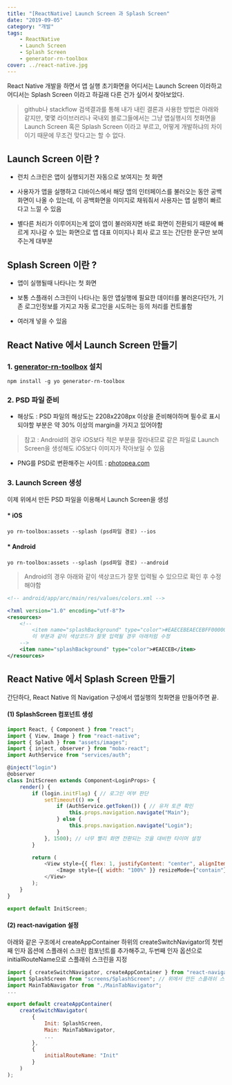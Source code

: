 ```yaml
---
title: "[ReactNative] Launch Screen 과 Splash Screen"
date: "2019-09-05"
category: "개발"
tags:
    - ReactNative
    - Launch Screen
    - Splash Screen
    - generator-rn-toolbox
cover: ../react-native.jpg
---
```


React Native 개발을 하면서 앱 실행 초기화면을 어디서는 Launch Screen 이라하고 어디서는 Splash Screen 이라고 하길래 다른 건가 싶어서 찾아보았다.

> github나 stackflow 검색결과를 통해 내가 내린 결론과 사용한 방법은 아래와 같지만, 몇몇 라이브러리나 국내외 블로그들에서는 그냥 앱실행시의 첫화면을 Launch Screen 혹은 Splash Screen 이라고 부르고, 어떻게 개발하냐의 차이이기 때문에 무조건 맞다고는 할 수 없다.

## Launch Screen 이란 ?

- 런치 스크린은 앱이 실행되기전 자동으로 보여지는 첫 화면

- 사용자가 앱을 실행하고 디바이스에서 해당 앱의 인터페이스를 불러오는 동안 공백화면이 나올 수 있는데, 이 공백화면을 이미지로 채워줘서 사용자는 앱 실행이 빠르다고 느낄 수 있음

- 별다른 처리가 이루어지는게 없이 앱이 불러와지면 바로 화면이 전환되기 때문에 빠르게 지나갈 수 있는 화면으로 앱 대표 이미지나 회사 로고 또는 간단한 문구만 보여주는게 대부분

## Splash Screen 이란 ?

- 앱이 실행될때 나타나는 첫 화면

- 보통 스플래쉬 스크린이 나타나는 동안 앱실행에 필요한 데이터를 불러온다던가, 기존 로그인정보를 가지고 자동 로그인을 시도하는 등의 처리를 컨트롤함

- 여러개 넣을 수 있음

## React Native 에서 Launch Screen 만들기

### 1. [generator-rn-toolbox](https://github.com/bamlab/generator-rn-toolbox) 설치

```
npm install -g yo generator-rn-toolbox
```

### 2. PSD 파일 준비

- 해상도 : PSD 파일의 해상도는 2208x2208px 이상을 준비해야하며 필수로 표시되야할 부분은 약 30% 이상의 margin을 가지고 있어야함

> 참고 : Android의 경우 iOS보다 적은 부분을 잘라내므로 같은 파일로 Launch Screen을 생성해도 iOS보다 이미지가 작아보일 수 있음

- PNG를 PSD로 변환해주는 사이트 : [photopea.com](photopea.com)


### 3. Launch Screen 생성

이제 위에서 만든 PSD 파일을 이용해서 Launch Screen을 생성

#### * iOS

```
yo rn-toolbox:assets --splash (psd파일 경로) --ios
```

#### * Android

```
yo rn-toolbox:assets --splash (psd파일 경로) --android
```

> Android의 경우 아래와 같이 색상코드가 잘못 입력될 수 있으므로 확인 후 수정해야함
```xml
<!-- android/app/arc/main/res/values/colors.xml -->

<?xml version="1.0" encoding="utf-8"?>
<resources>
    <!-- 
        <item name="splashBackground" type="color">#EAECEBEAECEBFF0000000000000000</item> 
        이 부분과 같이 색상코드가 잘못 입력될 경우 아래처럼 수정
    -->
    <item name="splashBackground" type="color">#EAECEB</item>
</resources>

```

## React Native 에서 Splash Screen 만들기

간단하다, React Native 의 Navigation 구성에서 앱실행의 첫화면을 만들어주면 끝.

#### (1) SplashScreen 컴포넌트 생성

```js
import React, { Component } from "react";
import { View, Image } from "react-native";
import { Splash } from "assets/images";
import { inject, observer } from "mobx-react";
import AuthService from "services/auth";

@inject("login")
@observer
class InitScreen extends Component<LoginProps> {
    render() {
        if (login.initFlag) { // 로그인 여부 판단
            setTimeout(() => {
                if (AuthService.getToken()) { // 유저 토큰 확인
                    this.props.navigation.navigate("Main");
                } else {
                    this.props.navigation.navigate("Login");
                }
            }, 1500); // 너무 빨리 화면 전환되는 것을 대비한 타이머 설정
        }

        return (
            <View style={{ flex: 1, justifyContent: "center", alignItems: "center", backgroundColor: "#eaeceb" }}>
                <Image style={{ width: "100%" }} resizeMode={"contain"} source={Splash} />
            </View>
        );
    }
}

export default InitScreen;
```

#### (2) react-navigation 설정

아래와 같은 구조에서 createAppContainer 하위의 createSwitchNavigator의 첫번째 인자 옵션에 스플래쉬 스크린 컴포넌트를 추가해주고, 두번째 인자 옵션으로 initialRouteName으로 스플래쉬 스크린을 지정

```js
import { createSwitchNavigator, createAppContainer } from "react-navigation";
import SplashScreen from "screens/SplashScreen"; // 위에서 만든 스플래쉬 스크린 컴포넌트
import MainTabNavigator from "./MainTabNavigator";
...

export default createAppContainer(
    createSwitchNavigator(
        {
            Init: SplashScreen,
            Main: MainTabNavigator,
            ...
        },
        {
            initialRouteName: "Init"
        }
    )
);
```